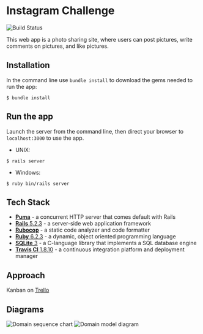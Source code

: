 # Instagram Challenge

![Build Status](https://travis-ci.org/ruthmoog/instagram-challenge.svg?branch=master)

This web app is a photo sharing site, where users can post pictures, write comments on pictures, and like pictures.

## Installation

In the command line use `bundle install` to download the gems needed to run the app:

```shell
$ bundle install
```

## Run the app

Launch the server from the command line, then direct your browser to `localhost:3000` to use the app.

- UNIX:
```shell
$ rails server
```
- Windows:
```shell
$ ruby bin/rails server
```

## Tech Stack

- [**Puma**](https://github.com/puma/puma) - a concurrent HTTP server that comes default with Rails
- [**Rails** 5.2.3](https://rubyonrails.org/) - a server-side web application framework
- [**Rubocop**](https://rubocop.readthedocs.io/en/stable/) - a static code analyzer and code formatter
- [**Ruby** 6.2.3](https://www.ruby-lang.org/en/) - a dynamic, object oriented programming language
- [**SQLite** 3](https://www.sqlite.org/index.html) - a C-language library that implements a SQL database engine
- [**Travis CI** 1.8.10](https://travis-ci.org/) - a continuous integration platform and deployment manager

<!-- Potential Tech Stack tbc... -->
<!-- - [Heroku](https://www.heroku.com/) - a cloud platform service -->
<!-- - [RubyCritic](https://github.com/whitesmith/rubycritic) - a code quality analysis tool for Ruby -->
<!-- - [ScaffoLint](https://github.com/makersacademy/scaffolint) - a starting point for customising the Rubocop linter -->
<!-- - [SimpleCov](https://github.com/colszowka/simplecov) - a code coverage analysis tool for Ruby -->


## Approach

Kanban on [Trello](https://trello.com/b/f21BvAJa/instagram-challenge)

## Diagrams

![Domain sequence chart](https://trello-attachments.s3.amazonaws.com/5d32e72429e832554cf3c83d/5d32e8d69b729414ded01254/e5a2d409d103cd627fa83ae4e7d29420/Screenshot_2019-07-20_at_14.56.14.png)
![Domain model diagram](https://trello-attachments.s3.amazonaws.com/5d32e8d69b729414ded01254/674x966/ecb578fcfc87f5d792931835d3cc0b06/Screenshot_2019-07-20_at_15.09.08.png)
